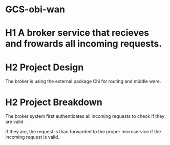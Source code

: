 # GCS-obi-wan
# H1 A broker service that recieves and frowards all incoming requests.

# H2 Project Design
The broker is using the external package Chi for routing and middle ware.

# H2 Project Breakdown

The broker system first authenticates all incoming requests to check if they are valid.

If they are, the request is than forwarded to the proper microservice if the incoming request is valid.
